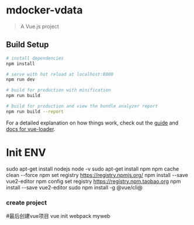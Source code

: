 # mdocker-vdata

> A Vue.js project

## Build Setup

``` bash
# install dependencies
npm install

# serve with hot reload at localhost:8080
npm run dev

# build for production with minification
npm run build

# build for production and view the bundle analyzer report
npm run build --report
```

For a detailed explanation on how things work, check out the [guide](http://vuejs-templates.github.io/webpack/) and [docs for vue-loader](http://vuejs.github.io/vue-loader).


# Init ENV
sudo apt-get  install nodejs
node -v
sudo apt-get  install  npm
npm cache clean --force
npm set registry https://registry.npmjs.org/
npm install --save vue2-editor
npm config set registry https://registry.npm.taobao.org
npm install --save vue2-editor
sudo npm install -g @vue/cli@


### create project
#最后创建vue项目
vue init webpack myweb
